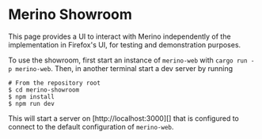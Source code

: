 # Merino Showroom

This page provides a UI to interact with Merino independently of the
implementation in Firefox's UI, for testing and demonstration purposes.

To use the showroom, first start an instance of `merino-web` with `cargo run
-p merino-web`. Then, in another terminal start a dev server by running

```shell
# From the repository root
$ cd merino-showroom
$ npm install
$ npm run dev
```

This will start a server on [http://localhost:3000][] that is configured to
connect to the default configuration of `merino-web`.
